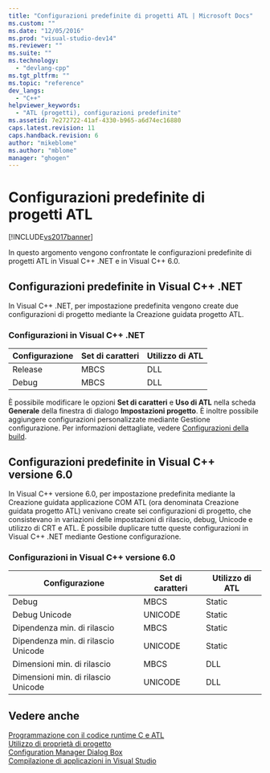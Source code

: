 ```yaml
---
title: "Configurazioni predefinite di progetti ATL | Microsoft Docs"
ms.custom: ""
ms.date: "12/05/2016"
ms.prod: "visual-studio-dev14"
ms.reviewer: ""
ms.suite: ""
ms.technology: 
  - "devlang-cpp"
ms.tgt_pltfrm: ""
ms.topic: "reference"
dev_langs: 
  - "C++"
helpviewer_keywords: 
  - "ATL (progetti), configurazioni predefinite"
ms.assetid: 7e272722-41af-4330-b965-a6d74ec16880
caps.latest.revision: 11
caps.handback.revision: 6
author: "mikeblome"
ms.author: "mblome"
manager: "ghogen"
---
```

# Configurazioni predefinite di progetti ATL
[!INCLUDE[vs2017banner](../../assembler/inline/includes/vs2017banner.md)]

In questo argomento vengono confrontate le configurazioni predefinite di progetti ATL in Visual C\+\+ .NET e in Visual C\+\+ 6.0.  
  
## Configurazioni predefinite in Visual C\+\+ .NET  
 In Visual C\+\+ .NET, per impostazione predefinita vengono create due configurazioni di progetto mediante la Creazione guidata progetto ATL.  
  
### Configurazioni in Visual C\+\+ .NET  
  
|Configurazione|Set di caratteri|Utilizzo di ATL|  
|--------------------|----------------------|---------------------|  
|Release|MBCS|DLL|  
|Debug|MBCS|DLL|  
  
 È possibile modificare le opzioni **Set di caratteri** e **Uso di ATL** nella scheda **Generale** della finestra di dialogo **Impostazioni progetto**.  È inoltre possibile aggiungere configurazioni personalizzate mediante Gestione configurazione.  Per informazioni dettagliate, vedere [Configurazioni della build](../Topic/Understanding%20Build%20Configurations.md).  
  
## Configurazioni predefinite in Visual C\+\+ versione 6.0  
 In Visual C\+\+ versione 6.0, per impostazione predefinita mediante la Creazione guidata applicazione COM ATL \(ora denominata Creazione guidata progetto ATL\) venivano create sei configurazioni di progetto,  che consistevano in variazioni delle impostazioni di rilascio, debug, Unicode e utilizzo di CRT e ATL.  È possibile duplicare tutte queste configurazioni in Visual C\+\+ .NET mediante Gestione configurazione.  
  
### Configurazioni in Visual C\+\+ versione 6.0  
  
|Configurazione|Set di caratteri|Utilizzo di ATL|  
|--------------------|----------------------|---------------------|  
|Debug|MBCS|Static|  
|Debug Unicode|UNICODE|Static|  
|Dipendenza min. di rilascio|MBCS|Static|  
|Dipendenza min. di rilascio Unicode|UNICODE|Static|  
|Dimensioni min. di rilascio|MBCS|DLL|  
|Dimensioni min. di rilascio Unicode|UNICODE|DLL|  
  
## Vedere anche  
 [Programmazione con il codice runtime C e ATL](../../atl/programming-with-atl-and-c-run-time-code.md)   
 [Utilizzo di proprietà di progetto](../../ide/working-with-project-properties.md)   
 [Configuration Manager Dialog Box](http://msdn.microsoft.com/it-it/fa182dca-282e-4ae5-bf37-e155344ca18b)   
 [Compilazione di applicazioni in Visual Studio](../Topic/Compiling%20and%20Building%20in%20Visual%20Studio.md)